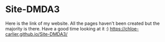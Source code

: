 # Site-DMDA3

Here is the link of my website. All the pages haven't been created but the majority is there. 
Have a good time looking at it :)
https://chloe-carlier.github.io/Site-DMDA3/ 
